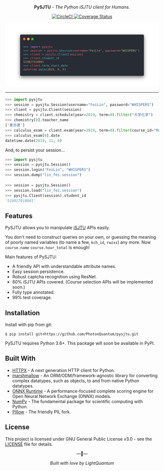 <p align="center"><strong>PySJTU</strong> <em>- The Python iSJTU client for Humans.</em></p>

<p align="center">
<a href="https://circleci.com/gh/PhotonQuantum/pysjtu">
    <img src="https://circleci.com/gh/PhotonQuantum/pysjtu.svg?style=shield" alt="CircleCI">
</a>
<a href="https://coveralls.io/github/PhotonQuantum/pysjtu?branch=master">
    <img src="https://coveralls.io/repos/github/PhotonQuantum/pysjtu/badge.svg?branch=master" alt="Coverage Status">
</a>
</p>

![screenshot](docs/images/pysjtu.png)

---

```python
>>> import pysjtu
>>> session = pysjtu.Session(username="FeiLin", password="WHISPERS")
>>> client = pysjtu.Client(session)
>>> chemistry = client.schedule(year=2019, term=0).filter("大学化学")
>>> chemistry[0].teacher_name
['麦亦勇']
>>> calculus_exam = client.exam(year=2019, term=0).filter(course_id="MA248")
>>> calculus_exam[0].date
datetime.date(2019, 11, 6)
```

And, to persist your session...

```python
>>> import pysjtu
>>> session = pysjtu.Session()
>>> session.login("FeiLin", "WHISPERS")
>>> session.dump("lin_fei.session")

>>> session = pysjtu.Session()
>>> session.load("lin_fei.session")
>>> pysjtu.Client(session).student_id
'519027910001'
```

## Features

PySJTU allows you to manipulate [iSJTU](https://i.sjtu.edu.cn) APIs easily.

You don't need to construct queries on your own, or guessing the meaning of poorly named variables (to name a few, `kch_id`, `rwzxs`) any more. 
Now `course.name` `course.hour_total` is enough!

Main features of PySJTU:

- A friendly API with understandable attribute names.
- Easy session persistence.
- Robust captcha recognition using ResNet.
- 80% iSJTU APIs covered. (Course selection APIs will be implemented soon.)
- Fully type annotated.
- 99% test coverage.

## Installation

Install with pip from git:

```shell script
$ pip install git+https://github.com/PhotonQuantum/pysjtu.git
```

PySJTU requires Python 3.6+. This package will soon be available in PyPI.

## Built With

- [HTTPX](https://www.python-httpx.org/) - A next generation HTTP client for Python.
- [marshmallow](https://github.com/marshmallow-code/marshmallow) - An ORM/ODM/framework-agnostic library for converting complex datatypes, such as objects, to and from native Python datatypes.
- [ONNX Runtime](https://github.com/microsoft/onnxruntime) - A performance-focused complete scoring engine for Open Neural Network Exchange (ONNX) models.
- [NumPy](https://numpy.org/) - The fundamental package for scientific computing with Python.
- [Pillow](https://python-pillow.org/) - The friendly PIL fork.

## License

This project is licensed under GNU General Public License v3.0 - see the [LICENSE](LICENSE) file for details.

<p align="center">&mdash;💖&mdash;</p>
<p align="center"><i>Built with love by LightQuantum</i></p>
